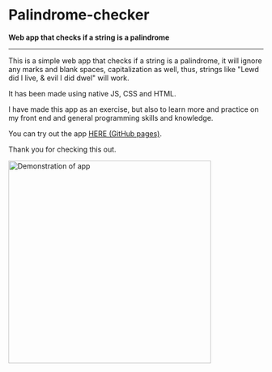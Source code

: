 # Palindrome-checker

 **Web app that checks if a string is a palindrome**

----------------------------------

This is a simple web app that checks if a string is a palindrome, it will ignore any marks and blank spaces, capitalization as well, thus, strings like "Lewd did I live, & evil I did dwel" will work.

It has been made using native JS, CSS and HTML.

I have made this app as an exercise, but also to learn more and practice on my front end and general programming skills and knowledge.

You can try out the app <a href="https://vladislav-ss.github.io/palindrome-checker/">HERE (GitHub pages)</a>.

Thank you for checking this out.

<img src="https://i.imgur.com/RYlMbVh.png" alt="Demonstration of app" width="400px">
